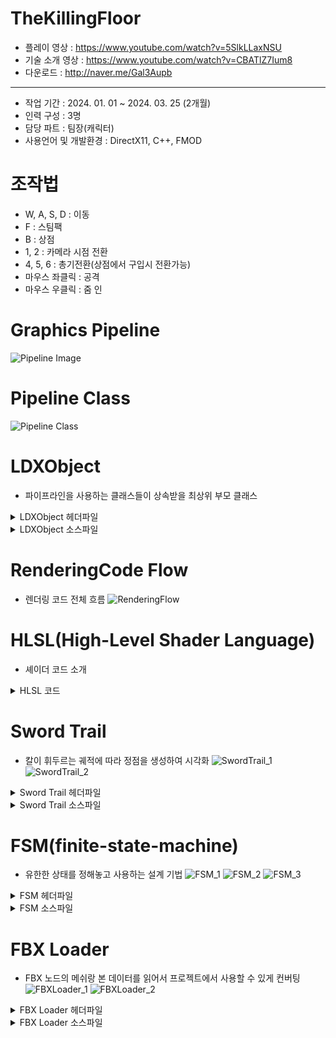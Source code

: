 # TheKillingFloor
* 플레이 영상 : <https://www.youtube.com/watch?v=5SlkLLaxNSU>
* 기술 소개 영상 : <https://www.youtube.com/watch?v=CBATlZ7Ium8>
* 다운로드 : <http://naver.me/Gal3Aupb>
***
* 작업 기간 : 2024. 01. 01 ~ 2024. 03. 25 (2개월)
* 인력 구성 : 3명
* 담당 파트 : 팀장(캐릭터)
* 사용언어 및 개발환경 : DirectX11, C++, FMOD
# 조작법    
* W, A, S, D : 이동
* F : 스팀팩
* B : 상점
* 1, 2 : 카메라 시점 전환
* 4, 5, 6 : 총기전환(상점에서 구입시 전환가능)
* 마우스 좌클릭 : 공격
* 마우스 우클릭 : 줌 인
# Graphics Pipeline
![Pipeline Image](https://github.com/Eruien/TheKillingFloor_DirectX11_TeamProject/blob/main/Image/Pipeline.png)
# Pipeline Class
![Pipeline Class](https://github.com/Eruien/TheKillingFloor_DirectX11_TeamProject/blob/main/Image/PipelineClass.png)
# LDXObject
* 파이프라인을 사용하는 클래스들이 상속받을 최상위 부모 클래스
<details>
<summary> LDXObject 헤더파일</summary>
	
```cpp
// 그래픽 파이프 라인과 관련된 버퍼
// 파이프 라인에 넣어줄 정점 배열(m_VertexList)
// m_VertexList 배열에 SimpleVertex는 PNCT(Position, Normal, Color, Texture) 데이터로 구성

class LDXObject
{
public:
	ComPtr<ID3D11Device> m_pDevice;
	ComPtr<ID3D11DeviceContext> m_pImmediateContext;
	ComPtr<ID3D11Buffer> m_pVertexBuffer;
	ComPtr<ID3D11Buffer> m_pIndexBuffer;
	ComPtr<ID3D11Buffer> m_pConstantBuffer;
	ComPtr<ID3D11InputLayout> m_pVertexLayout;
	std::vector<SimpleVertex> m_VertexList;
	std::vector<DWORD> m_IndexList;
	LTexture* m_Tex = nullptr;
	LShader* m_Shader = nullptr;
	CB_Data m_cbData;
public:
	void Set();
	virtual bool CreateVertexData();
	virtual bool CreateIndexData();
	virtual bool CreateVertexBuffer();
	virtual bool CreateIndexBuffer();
	virtual bool CreateConstantBuffer();
	virtual bool CreateLayout();
	virtual bool Create(std::wstring shaderFileName, std::wstring texFileName);
public:
	virtual bool Init();
	virtual bool Frame();
	virtual bool PreRender();
	virtual bool Render();
	virtual bool PostRender();
	virtual bool Release();
public:
	virtual ~LDXObject() {}
};
```

</details>

<details>
<summary> LDXObject 소스파일</summary>
	
```cpp
// 정점 구조체(SimpleVertex) * 구조체 개수 만큼 메모리 할당
// initialData에는 m_VertexList 배열의 처음 주소 할당
// IndexBuffer, ConstantBuffer도 비슷한 방식으로 생성
bool LDXObject::CreateVertexBuffer()
{    
    D3D11_BUFFER_DESC bufferDesc;
	ZeroMemory(&bufferDesc, sizeof(bufferDesc));
	bufferDesc.ByteWidth = sizeof(SimpleVertex) * m_VertexList.size();
	bufferDesc.Usage = D3D11_USAGE_DEFAULT;
	bufferDesc.BindFlags = D3D11_BIND_VERTEX_BUFFER;

	D3D11_SUBRESOURCE_DATA initialData;
	ZeroMemory(&initialData, sizeof(initialData));
	initialData.pSysMem = &m_VertexList.at(0);

	HRESULT hr = m_pDevice->CreateBuffer(
		&bufferDesc,
		&initialData,
		m_pVertexBuffer.GetAddressOf());

	if (FAILED(hr))
	{
		MessageBoxA(NULL, "Create VertexBuffer Error", "Error Box", MB_OK);
		return false;
	}

	return true;
}

bool LDXObject::CreateIndexBuffer()
{
	if (m_IndexList.size() == 0) return true;

	D3D11_BUFFER_DESC bufferDesc;
	ZeroMemory(&bufferDesc, sizeof(bufferDesc));
	bufferDesc.ByteWidth = sizeof(DWORD) * m_IndexList.size();
	bufferDesc.Usage = D3D11_USAGE_DYNAMIC;
	bufferDesc.BindFlags = D3D11_BIND_INDEX_BUFFER;
	bufferDesc.CPUAccessFlags = D3D11_CPU_ACCESS_WRITE;

	D3D11_SUBRESOURCE_DATA initialData;
	ZeroMemory(&initialData, sizeof(initialData));
	initialData.pSysMem = &m_IndexList.at(0);

	HRESULT hr = m_pDevice->CreateBuffer(
		&bufferDesc,
		&initialData,
		m_pIndexBuffer.GetAddressOf());

	if (FAILED(hr))
	{
		MessageBoxA(NULL, "Create IndexBuffer Error", "Error Box", MB_OK);
		return false;
	}

	return true;
}

bool LDXObject::CreateConstantBuffer()
{
	D3D11_BUFFER_DESC bufferDesc{};
	ZeroMemory(&bufferDesc, sizeof(bufferDesc));

	bufferDesc.ByteWidth = sizeof(CB_Data);
	bufferDesc.Usage = D3D11_USAGE_DEFAULT;
	bufferDesc.BindFlags = D3D11_BIND_CONSTANT_BUFFER;
	HRESULT hr = m_pDevice->CreateBuffer(
		&bufferDesc,
		nullptr,
		m_pConstantBuffer.GetAddressOf());

	if (FAILED(hr))
	{
		MessageBoxA(NULL, "Create ConstantBuffer Error", "Error Box", MB_OK);
		return false;
	}

	return true;
}

// 파이프 라인 정점(Vertex) 레이아웃(Layout) 설정
// 현재 프로젝트에서는 PNCT(Position, Normal, Color, Texture) 데이터를 사용
bool LDXObject::CreateLayout()
{
	D3D11_INPUT_ELEMENT_DESC layout[] =
	{
		{ "POSITION", 0, DXGI_FORMAT_R32G32B32_FLOAT, 0,  0, D3D11_INPUT_PER_VERTEX_DATA, 0 },
		{ "NORMAL",   0, DXGI_FORMAT_R32G32B32_FLOAT, 0, 12, D3D11_INPUT_PER_VERTEX_DATA, 0 },
		{ "COLOR",    0, DXGI_FORMAT_R32G32B32A32_FLOAT, 0, 24, D3D11_INPUT_PER_VERTEX_DATA, 0 },
		{ "TEXCOORD", 0, DXGI_FORMAT_R32G32_FLOAT,    0, 40, D3D11_INPUT_PER_VERTEX_DATA, 0 },
	};

	HRESULT hr = m_pDevice->CreateInputLayout(
		layout, sizeof(layout) / sizeof(layout[0]),
		m_Shader->m_pVSBlob->GetBufferPointer(),
		m_Shader->m_pVSBlob->GetBufferSize(),
		m_pVertexLayout.GetAddressOf());

	if (FAILED(hr))
	{
		MessageBoxA(NULL, "Create Input Layout Error", "Error Box", MB_OK);
		return false;
	}

	return true;
}

// 렌더링 작업전에 사전 작업처리 PreRender 함수
bool LDXObject::PreRender()
{
	m_pImmediateContext->IASetInputLayout(m_pVertexLayout.Get());
	m_pImmediateContext->VSSetConstantBuffers(0, 1, m_pConstantBuffer.GetAddressOf());

	if (m_Shader)
	{
		// VS와PS Shader를 stage에 세팅
		m_Shader->Apply();
	}

	if (m_Tex)
	{
		// PSSetShaderResources // ps에 m_pTexSRV 세팅
		m_Tex->Apply();
	}

	UINT stride = sizeof(SimpleVertex);
	UINT offset = 0;
	m_pImmediateContext->IASetVertexBuffers(0, 1, m_pVertexBuffer.GetAddressOf(), &stride, &offset);
	m_pImmediateContext->IASetPrimitiveTopology(D3D11_PRIMITIVE_TOPOLOGY_TRIANGLELIST);


	return true;
}

// 렌더링 작업 함수
bool LDXObject::Render()
{
	PreRender();
	PostRender();
	return true;
}

// 렌더링 이후 작업 PostRender 함수
bool LDXObject::PostRender()
{
	if (m_pIndexBuffer == nullptr)
	{
		m_pImmediateContext->Draw(m_VertexList.size(), 0);
	}
	else
	{
		
		m_pImmediateContext->IASetIndexBuffer(m_pIndexBuffer.Get(), DXGI_FORMAT_R32_UINT, 0);
		m_pImmediateContext->DrawIndexed(m_IndexList.size(), 0, 0);
	}
	
	return true;
}
```

</details>

# RenderingCode Flow
* 렌더링 코드 전체 흐름
![RenderingFlow](https://github.com/Eruien/TheKillingFloor_DirectX11_TeamProject/blob/main/Image/RenderingFlow.png)
# HLSL(High-Level Shader Language)
* 셰이더 코드 소개
<details>
<summary> HLSL 코드</summary>
	
```cpp
// ShaderResourceView에서 Diffuse Texture를 읽어 GPU 레지스터에 등록
Texture2D g_txDiffuse1 : register(t0);
// 필터링 제어에 사용
SamplerState sample0 : register(s0);

// 정점(Vertex) 데이터를 입력받을 때는 사용자가 설정한 레이아웃(Layout)의 이름(POSITION, NORMAL, COLOR, TEXCOORD)과 같아야 한다.
struct VS_INPUT
{
    float3 p : POSITION;
    float3 n : NORMAL;
    float4 c : COLOR;
    float2 t : TEXCOORD;
};

// 정점 데이터를 계산해서 이후의 파이프라인에 넘겨주게 되는데 위치(SV_POSITION)의 경우 고정된 이름으로 넘겨주게 된다. 어떠한 것이 위치인지 알아야 이후의 파이프라인에서 위치를 기반해서 처리하기 때문이다.
struct VS_OUTPUT
{
    float4 p : SV_POSITION;
    float3 n : NORMAL;
    float4 c : COLOR0;
    float2 t : TEXCOORD0;
};

// 상수버퍼(레지스터 단위로 저장되어야 한다.)
// 레지스터 단위란, float4(x,y,z,w)
cbuffer cb0
{
    matrix g_matWorld  : packoffset(c0);// float4x4 // 4개
    matrix g_matView  : packoffset(c4);
    matrix g_matProj  : packoffset(c8);
};

// 이후의 파이프라인에 넘겨주기 위해 정점(Vertex) 하나마다 행렬을 곱해준다.
VS_OUTPUT VS(VS_INPUT vIn)
{
    VS_OUTPUT vOut = (VS_OUTPUT)0;
    float4 vWorld = mul(float4(vIn.p,1.0f),g_matWorld);
    float4 vView = mul(vWorld, g_matView);
    float4 vProj = mul(vView, g_matProj);
    vOut.p = vProj;
    vOut.n = vIn.n;
    vOut.t = vIn.t;
    vOut.c = vIn.c;
    return vOut;
}

// 위에까지 VertexShader
// 아래부터 PixelShader

// SV_Target : 반환 값의 의도가 색상이라는 걸 나타낸다.
// 텍스처(Texture)에서 Sampler State로 필터링 된 색상을 반환 
float4 PS(VS_OUTPUT vIn) : SV_Target
{
    // r,g,b,a(1)=불투명, a(0)=완전투명, a(0.0< 1.0f)= 반투명
    return g_txDiffuse1.Sample(sample0, vIn.t);
}
```

</details>

# Sword Trail
* 칼이 휘두르는 궤적에 따라 정점을 생성하여 시각화
![SwordTrail_1](https://github.com/Eruien/TheKillingFloor_DirectX11_TeamProject/blob/main/Image/SwordTrail_1.png)
![SwordTrail_2](https://github.com/Eruien/TheKillingFloor_DirectX11_TeamProject/blob/main/Image/SwordTrail_2.png)

<details>
<summary> Sword Trail 헤더파일</summary>
	
```cpp
class LTrail : public LObject
{
public:
        // 트레일에 사용될 정점의 개수
	int m_iTrailVertexSize = 96;
	int m_iTrailCountSize = 95;
        // 0 ~ 95까지 시간이 지나면 카운트 증가
	int m_iVertexCount = 0;
        // 트레일의 시작 타이머값을 0으로 설정할 시 초반 트레일이 사라지는 문제가 있어서 End값보다 크게 설정
	float m_TimerStart = 1.0;
	float m_TimerEnd = 0.01;
        // Catmull-Rom Splines에 사용될 배열
	int m_iCatmullRomIndex[4] = { 0, };
public:
	void RenderTrail(TVector3* localSwordLow, TVector3* localSwordHigh, TMatrix* matSwordParent);
	void InterpolRenderTrail(TVector3* localSwordLow, TVector3* localSwordHigh, TMatrix* matSwordParent);
public:
	bool CreateVertexData() override;
	bool CreateIndexData() override;
};
```

</details>
<details>
<summary> Sword Trail 소스파일</summary>
	
```cpp
// m_TimerEnd의 경우 하나의 텍스처(Texture) 트레일(Trail)이 끝나는 시간입니다. 시간이 경과되면 타이머를 초기화하고 다음 텍스처(Texture)를 그리기 시작합니다.
// m_iVertexCount는 정점 개수의 최대치입니다. 최대치를 넘어가면 전체 정점을 배열에서 제거하고 화면에서 트레일 텍스처(Textrue)를 지웁니다.
// 이후에는 Catmull-Rom Splines에 사용할 정점 4개를 선정하는  과정입니다.
void LTrail::InterpolRenderTrail(TVector3* localSwordLow, TVector3* localSwordHigh, TMatrix* matSwordParent)
{
    m_TimerStart += LGlobal::g_fSPF;

    if (m_TimerStart > m_TimerEnd)
    {
        m_TimerStart = 0.0f;
        m_iVertexCount += 2;
    }

    if (m_iVertexCount > m_iTrailCountSize)
    {
        m_VertexList.clear();
        m_VertexList.resize(m_iTrailVertexSize);
        m_iVertexCount = 0;
    }

    if (m_iVertexCount - 2 < 0)
    {
        m_iCatmullRomIndex[0] = m_iTrailCountSize - 1;
    }
    else
    {
        m_iCatmullRomIndex[0] = m_iVertexCount - 2;
    }

    m_iCatmullRomIndex[1] = m_iVertexCount;

    if (m_iVertexCount + 2 > m_iTrailCountSize)
    {
        m_iCatmullRomIndex[2] = 0;
        m_iCatmullRomIndex[3] = 2;
    }
    else
    {
        m_iCatmullRomIndex[2] = m_iVertexCount + 2;
        m_iCatmullRomIndex[3] = m_iVertexCount + 4;
    }

    if (m_iVertexCount + 4 > m_iTrailCountSize)
    {
        m_iCatmullRomIndex[3] = 0;
    }
    else
    {
        m_iCatmullRomIndex[3] = m_iVertexCount + 4;
    }

    for (int i = 0; i < 1; i++)
    {
        D3DXVec3CatmullRom(&m_VertexList[m_iVertexCount].p,
            &m_VertexList[m_iCatmullRomIndex[0]].p,
            &m_VertexList[m_iCatmullRomIndex[1]].p,
            &m_VertexList[m_iCatmullRomIndex[2]].p,
            &m_VertexList[m_iCatmullRomIndex[3]].p,
            0.5);

        D3DXVec3CatmullRom(&m_VertexList[m_iVertexCount + 1].p,
            &m_VertexList[m_iCatmullRomIndex[0] + 1].p,
            &m_VertexList[m_iCatmullRomIndex[1] + 1].p,
            &m_VertexList[m_iCatmullRomIndex[2] + 1].p,
            &m_VertexList[m_iCatmullRomIndex[3] + 1].p,
            0.5);
    }

    D3DXVec3TransformCoord(&m_VertexList[m_iVertexCount].p, localSwordLow, matSwordParent);
    D3DXVec3TransformCoord(&m_VertexList[m_iVertexCount + 1].p, localSwordHigh, matSwordParent);

    for (int i = 0; i < m_iVertexCount; i += 2)
    {
        m_VertexList[i].t = { float(i) / (float(m_iVertexCount) - 2), 0.0f };
        m_VertexList[i + 1].t = { float(i) / (float(m_iVertexCount) - 2), 1.0f };
    }

    LGlobal::g_pImmediateContext->UpdateSubresource(m_pVertexBuffer.Get(), 0, NULL, m_VertexList.data(), 0, 0);
    UINT stride = sizeof(SimpleVertex);
    UINT offset = 0;
    LGlobal::g_pImmediateContext->IASetVertexBuffers(0, 1, m_pVertexBuffer.GetAddressOf(), &stride, &offset);
    SetMatrix(nullptr, &LGlobal::g_pMainCamera->m_matView, &LGlobal::g_pMainCamera->m_matProj);
    Render();
}

bool LTrail::CreateVertexData()
{
	// 업데이트시 pnct값을 넣어주기 때문에 구조체에 값을 넣어주지 않아도 됨
	m_VertexList.resize(m_iTrailVertexSize);
	
	return true;
}

bool LTrail::CreateIndexData()
{
	int indexVertexSize = (m_iTrailVertexSize - 2) * 3;
	m_IndexList.resize(indexVertexSize);

	int squareSize = (indexVertexSize / 6) * 2;

	for (int i = 0; i < squareSize; i += 2)
	{
		m_IndexList[(i * 3)] = i + 3;
		m_IndexList[(i * 3) + 1] = i + 1;
		m_IndexList[(i * 3) + 2] = i;

		m_IndexList[(i * 3) + 3] = i + 2;
		m_IndexList[(i * 3) + 4] = i + 3;
		m_IndexList[(i * 3) + 5] = i;
	}

	return true;
}


```

</details>

# FSM(finite-state-machine)
* 유한한 상태를 정해놓고 사용하는 설계 기법
![FSM_1](https://github.com/Eruien/TheKillingFloor_DirectX11_TeamProject/blob/main/Image/FSM_1.png)
![FSM_2](https://github.com/Eruien/TheKillingFloor_DirectX11_TeamProject/blob/main/Image/FSM_2.png)
![FSM_3](https://github.com/Eruien/TheKillingFloor_DirectX11_TeamProject/blob/main/Image/FSM_3.png)

<details>
<summary> FSM 헤더파일</summary>
	
```cpp
// Map에는 현재 상태가 키(Key)로 저장되고 현재 상태가 어떤 FSM State 객체에 속하는지가 값(Value)으로 저장
class LFiniteStateMachine
{
public:
	std::map<State, std::unique_ptr<LFiniteState>> m_FiniteStateMap;
public:
	void AddStateTransition(State keyState, Event inputEvent, State outputState);
	State StateTransition(State currentState, Event inputEvent);
};

// 현재 상태를 저장하고 현재상태에서 어떠한 이벤트가 발생해야 다음 상태로 갈지 맵에 키와 값으로  저장
class LFiniteState
{
private:
	State m_State;
public:
	std::map<Event, State> m_StateMap;
public:
	State GetState() { return m_State; }
public:
	void AddTransition(Event inputEvent, State outputState);
	State Output(Event inputEvent);
public:
	LFiniteState(State state);
};
```

</details>
<details>
<summary> FSM 소스파일</summary>
	
```cpp
// Map에 현재 상태가 등록되어 있지 않다면 등록
// 현재 상태에서 매개변수 이벤트가 발생할 시 다음 상태로 변환되도록 Map에 저장
void LFiniteStateMachine::AddStateTransition(State keyState, Event inputEvent, State outputState)
{
	auto finiteIter = m_FiniteStateMap.find(keyState);

	if (m_FiniteStateMap.end() != finiteIter)
	{
		finiteIter->second->AddTransition(inputEvent, outputState);
	}
	else
	{
		m_FiniteStateMap.insert(std::make_pair(keyState, std::make_unique<LFiniteState>(keyState)));

		finiteIter = m_FiniteStateMap.find(keyState);
		finiteIter->second->AddTransition(inputEvent, outputState);
	}
}

// 현재 상태에서 해당되는 이벤트가 있다면 다음 이벤트를 반환
// 해당 상태가 등록되어 있지 않은 경우 None을 반환
State LFiniteStateMachine::StateTransition(State currentState, Event inputEvent)
{
	auto finiteIter = m_FiniteStateMap.find(currentState);

	if (finiteIter == m_FiniteStateMap.end())
	{
		return State::NONE;
	}

	auto retStateIter = finiteIter->second->m_StateMap.find(inputEvent);

	if (retStateIter == finiteIter->second->m_StateMap.end())
	{
		return State::NONE;
	}

	State state = retStateIter->second;
	return state;
}

// 현재상태에서 어떠한 이벤트가 발생해야 다음 상태로 갈지 맵에 키와 값으로 저장
void LFiniteState::AddTransition(Event inputEvent, State outputState)
{
	m_StateMap.insert(std::make_pair(inputEvent, outputState));
}

// 이벤트를 키값으로 어떠한 상태로 변환될지 검색
State LFiniteState::Output(Event inputEvent)
{
	auto iter = m_StateMap.find(inputEvent);
	State state = iter->second;
	return state;
}
```

</details>

# FBX Loader
* FBX 노드의 메쉬랑 본 데이터를 읽어서 프로젝트에서 사용할 수 있게 컨버팅
![FBXLoader_1](https://github.com/Eruien/TheKillingFloor_DirectX11_TeamProject/blob/main/Image/FBXLoader_1.png)
![FBXLoader_2](https://github.com/Eruien/TheKillingFloor_DirectX11_TeamProject/blob/main/Image/FBXLoader_2.png)

<details>
<summary> FBX Loader 헤더파일</summary>
	
```cpp
// FbxScene에서 RootNode를 가져와서 저장
// 노드는 빛, 카메라, 본, 메쉬등 여러 가지로 이루어져 있는데 프로젝트에서는 본과 메쉬를 사용
// m_MeshNodeList : 메쉬 노드 저장
// m_pNodeList : 본 노드를 저장
class LFbxImport
{
	FbxManager* m_pFbxManager = nullptr;
	FbxImporter* m_pFbxImporter = nullptr;
	FbxScene* m_pFbxScene = nullptr;
	FbxNode* m_RootNode = nullptr;
	std::vector<std::shared_ptr<LFbxObj>> m_MeshNodeList;
	std::vector<FbxNode*> m_pNodeList;
	std::map<FbxNode*, int> m_pFbxNodeNameMap;
public:
	void GetAnimation(LFbxObj* fbxObj);
public:
	FbxVector2 ReadTextureCoord(FbxLayerElementUV* layer, int iVertexIndex, int iIndex);
	FbxColor ReadColor(FbxLayerElementVertexColor* layer, int iVertexIndex, int iIndex);
	FbxVector4 ReadNormal(FbxLayerElementNormal* layer, int iVertexIndex, int iIndex);
	std::string ParseMaterial(FbxSurfaceMaterial* pMaterial);
	int GetSubMaterialIndex(FbxLayerElementMaterial* layer, int iPoly);
public:
	TMatrix ConvertAMatrix(FbxMatrix& m);
	TMatrix ConvertAMatrix(FbxAMatrix& m);
	TMatrix DxConvertMatrix(TMatrix& m);
	TMatrix ParseTransform(FbxNode* fbxNode);
public:
	bool ParseMeshSkinning(FbxMesh* pFbxMesh, LFbxObj* pMesh);
public:
	bool Load(std::wstring fbxFilePath, LFbxObj* fbxObj);
	void PreProcess(FbxNode* fbxNode, LFbxObj* fbxObj);
	void MeshLoad(FbxNode* fbxNode, LFbxObj* lMesh);
public:
	bool Init();
	bool Frame();
	bool Render();
	bool Release();
};
```

</details>
<details>
<summary> FBX Loader 소스파일</summary>
	
```cpp
함수는 여러가지가 있지만 전체적으로 FBX 메쉬의 정점을 가지고 와서 MAX -> DirectX11로 사용할 수 있게 컨버팅 하는 로직
```

</details>

